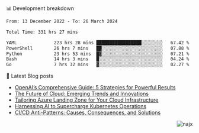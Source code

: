 📊 Development breakdown
<!--START_SECTION:waka-->

```txt
From: 13 December 2022 - To: 26 March 2024

Total Time: 331 hrs 27 mins

YAML              223 hrs 28 mins █████████████████░░░░░░░░   67.42 %
PowerShell        26 hrs 7 mins   ██░░░░░░░░░░░░░░░░░░░░░░░   07.88 %
Python            23 hrs 53 mins  █▓░░░░░░░░░░░░░░░░░░░░░░░   07.21 %
Bash              14 hrs 3 mins   █░░░░░░░░░░░░░░░░░░░░░░░░   04.24 %
Go                7 hrs 32 mins   ▓░░░░░░░░░░░░░░░░░░░░░░░░   02.27 %
```

<!--END_SECTION:waka-->

📕 Latest Blog posts

<!-- BLOG-POST-LIST:START -->
- [OpenAI’s Comprehensive Guide: 5 Strategies for Powerful Results](https://najx.dev/openai's-comprehensive-guide-to-prompt-writing-five-new-strategies-for-powerful-results/)
- [The Future of Cloud: Emerging Trends and Innovations](https://najx.dev/the-future-of-cloud-emerging-trends-and-innovations/)
- [Tailoring Azure Landing Zone for Your Cloud Infrastructure](https://najx.dev/tailoring-your-azure-landing-zone-for-cloud-infrastructure/)
- [Harnessing AI to Supercharge Kubernetes Operations](https://najx.dev/harnessing-ai-to-supercharge-kubernetes-operations/)
- [CI/CD Anti-Patterns: Causes, Consequences, and Solutions](https://najx.dev/cicd-anti-patterns/)
<!-- BLOG-POST-LIST:END -->

<p align="right">
  <img src="https://komarev.com/ghpvc/?username=najx&label=GitHub%20Profile%20Views&color=yellow&style=flat" alt="najx" />
</p align="center">

